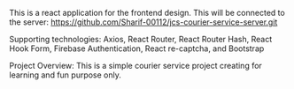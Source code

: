 This is a react application for the frontend design. This will be connected to the server: https://github.com/Sharif-00112/jcs-courier-service-server.git

Supporting technologies: Axios, React Router, React Router Hash, React Hook Form, Firebase Authentication, React re-captcha, and Bootstrap

Project Overview: This is a simple courier service project creating for learning and fun purpose only. 
